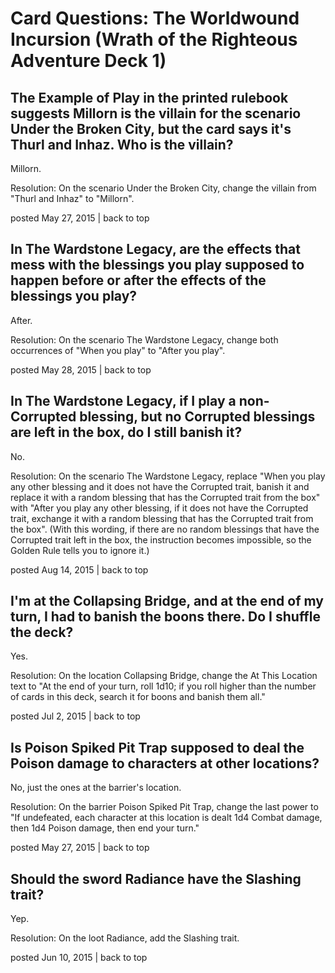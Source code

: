 # Card Questions: The Worldwound Incursion (Wrath of the Righteous Adventure Deck 1)

## The Example of Play in the printed rulebook suggests Millorn is the villain for the scenario Under the Broken City, but the card says it's Thurl and Inhaz. Who is the villain?

Millorn.

Resolution: On the scenario Under the Broken City, change the villain from "Thurl and Inhaz" to "Millorn".

posted May 27, 2015 | back to top

## In The Wardstone Legacy, are the effects that mess with the blessings you play supposed to happen before or after the effects of the blessings you play?

After.

Resolution: On the scenario The Wardstone Legacy, change both occurrences of "When you play" to "After you play".

posted May 28, 2015 | back to top

## In The Wardstone Legacy, if I play a non-Corrupted blessing, but no Corrupted blessings are left in the box, do I still banish it?

No.

Resolution: On the scenario The Wardstone Legacy, replace "When you play any other blessing and it does not have the Corrupted trait, banish it and replace it with a random blessing that has the Corrupted trait from the box" with "After you play any other blessing, if it does not have the Corrupted trait, exchange it with a random blessing that has the Corrupted trait from the box". (With this wording, if there are no random blessings that have the Corrupted trait left in the box, the instruction becomes impossible, so the Golden Rule tells you to ignore it.)

posted Aug 14, 2015 | back to top

## I'm at the Collapsing Bridge, and at the end of my turn, I had to banish the boons there. Do I shuffle the deck?

Yes.

Resolution: On the location Collapsing Bridge, change the At This Location text to "At the end of your turn, roll 1d10; if you roll higher than the number of cards in this deck, search it for boons and banish them all."

posted Jul 2, 2015 | back to top

## Is Poison Spiked Pit Trap supposed to deal the Poison damage to characters at other locations?

No, just the ones at the barrier's location.

Resolution: On the barrier Poison Spiked Pit Trap, change the last power to "If undefeated, each character at this location is dealt 1d4 Combat damage, then 1d4 Poison damage, then end your turn."

posted May 27, 2015 | back to top

## Should the sword Radiance have the Slashing trait?

Yep.

Resolution: On the loot Radiance, add the Slashing trait.

posted Jun 10, 2015 | back to top
